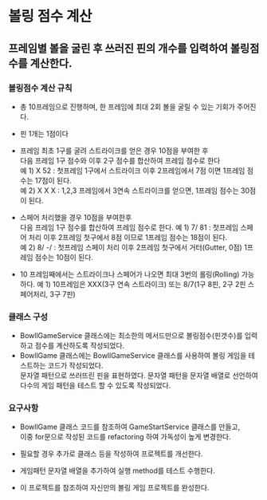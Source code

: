 # 볼링 점수 계산

## 프레임별 볼을 굴린 후 쓰러진 핀의 개수를 입력하여 볼링점수를 계산한다.

### 볼링점수 계산 규칙
* 총 10프레임으로 진행하며, 한 프레임에 최대 2회 볼을 굴릴 수 있는 기회가 주어진다.
* 핀 1개는 1점이다
* 프레임 최초 1구를 굴려 스트라이크를 얻은 경우 10점을 부여한 후  
다음 프레임 1구 점수와 이후 2구 점수를 합산하여 프레임 점수로 한다  
예 1) X 52 : 첫프레임 1구에서 스트라이크 이후 2프레임에서 7점 이면 1프레임 점수는 17점이 된다.  
예 2) X X X : 1,2,3 프레임에서 3연속 스트라이크를 얻으면, 1프레임 점수는 30점이 된다.

* 스페어 처리했을 경우 10점을 부여한후  
다음 프레임 1구 점수를 합산하여 프레임 점수로 한다.
예 1) 7/ 81 : 첫프레임 스페어 처리 이후 2프레임 첫구에서 8점 이므로 1프레임 점수는 18점이 된다.  
예 2) 8/ -/ : 첫프레임 스페이 처리 이후 2프레임 첫구에서 거터(Gutter, 0점) 1프레임 점수는 10점이 된다.

* 10 프레임째에서는 스트라이크나 스페어가 나오면 최대 3번의 롤링(Rolling) 가능하다.
예 1) 10프레임은 XXX(3구 연속 스트라이크) 또는 8/7(1구 8핀, 2구 2핀 스페어처리, 3구 7핀)

### 클래스 구성
* BowllGameService 클래스에는 최소한의 메서드만으로 볼링점수(핀갯수)를 입력하고 점수를 계산하도록 작성되었다.
* BowllGame 클래스에는 BowllGameService 클래스를 사용하여 볼링 게임을 테스트하는 코드가 작성되었다.   
문자열 패턴으로 쓰러뜨린 핀을 표현하였다.
문자열 패턴을 문자열 배열로 선언하여 다수의 게임 패턴을 테스트 할 수 있도록 작성되었다.

### 요구사항
* BowllGame 클래스 코드를 참조하여 GameStartService 클래스를 만들고,  
이중 for문으로 작성된 코드를 refactoring 하여 가독성이 높게 변경한다.
* 필요할 경우 추가로 클래스 등을 작성하여 프로젝트를 개선한다.

* 게임패턴 문자열 배열을 추가하여 실행 method를 테스트 수행한다.

* 이 프로젝트를 참조하여 자신만의 볼링 게임 프로젝트를 완성한다. 